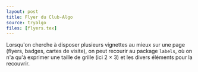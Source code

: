 ```yaml
---
layout: post
title: Flyer du Club-Algo
source: tryalgo
files: [flyers.tex]
---
```


Lorsqu'on cherche à disposer plusieurs vignettes au mieux sur une page (flyers, badges, cartes de visite), on peut recourir au package `labels`, où on n'a qu'à exprimer une taille de grille (ici 2 × 3) et les divers éléments pour la recouvrir.
